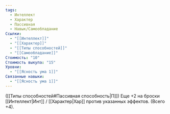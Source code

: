 ```yaml
---
tags:
  - Интеллект
  - Характер
  - Пассивная
  - Навык/Самообладание
Ссылки:
  - "[[Интеллект]]"
  - "[[Характер]]"
  - "[[Типы способностей]]"
  - "[[Самообладание]]"
Стоимость: "10"
Стоимость выкупа: "15"
Уровни:
  - "[[Ясность ума 1]]"
Связанные навыки:
  - "[[Ясность ума 1]]"
---
```

([[Типы способностей#Пассивная способность|П]]) Еще +2 на броски [[Интеллект|Инт]] / [[Характер|Хар]] против указанных эффектов. (Всего +4).